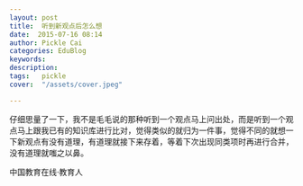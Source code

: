 ```yaml
---
layout: post  
title:  听到新观点后怎么想  
date:  2015-07-16 08:14  
author: Pickle Cai  
categories: EduBlog  
keywords: 
description:   
tags:	pickle   
cover:  "/assets/cover.jpeg"  

---  
```

    
仔细思量了一下，我不是毛毛说的那种听到一个观点马上问出处，而是听到一个观点马上跟我已有的知识库进行比对，觉得类似的就归为一件事，觉得不同的就想一下新观点有没有道理，有道理就接下来存着，等着下次出现同类项时再进行合并，没有道理就嗤之以鼻。

		    
 中国教育在线·教育人

